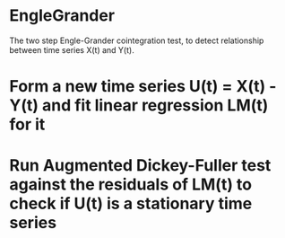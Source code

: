 EngleGrander
============

The two step Engle-Grander cointegration test, to detect relationship between time series X(t) and Y(t). 

# Form a new time series U(t) = X(t) - Y(t) and fit linear regression LM(t) for it
# Run Augmented Dickey-Fuller test against the residuals of LM(t) to check if U(t) is a stationary time series 